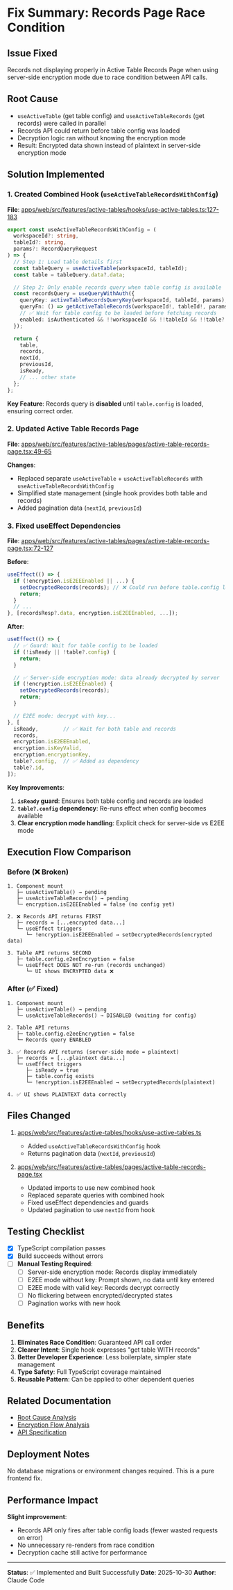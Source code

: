 # Fix Summary: Records Page Race Condition

## Issue Fixed
Records not displaying properly in Active Table Records Page when using server-side encryption mode due to race condition between API calls.

## Root Cause
- `useActiveTable` (get table config) and `useActiveTableRecords` (get records) were called in parallel
- Records API could return before table config was loaded
- Decryption logic ran without knowing the encryption mode
- Result: Encrypted data shown instead of plaintext in server-side encryption mode

## Solution Implemented

### 1. Created Combined Hook (`useActiveTableRecordsWithConfig`)

**File**: [apps/web/src/features/active-tables/hooks/use-active-tables.ts:127-183](apps/web/src/features/active-tables/hooks/use-active-tables.ts:127-183)

```typescript
export const useActiveTableRecordsWithConfig = (
  workspaceId?: string,
  tableId?: string,
  params?: RecordQueryRequest
) => {
  // Step 1: Load table details first
  const tableQuery = useActiveTable(workspaceId, tableId);
  const table = tableQuery.data?.data;

  // Step 2: Only enable records query when table config is available
  const recordsQuery = useQueryWithAuth({
    queryKey: activeTableRecordsQueryKey(workspaceId, tableId, params),
    queryFn: () => getActiveTableRecords(workspaceId!, tableId!, params),
    // ✅ Wait for table config to be loaded before fetching records
    enabled: isAuthenticated && !!workspaceId && !!tableId && !!table?.config,
  });

  return {
    table,
    records,
    nextId,
    previousId,
    isReady,
    // ... other state
  };
};
```

**Key Feature**: Records query is **disabled** until `table.config` is loaded, ensuring correct order.

### 2. Updated Active Table Records Page

**File**: [apps/web/src/features/active-tables/pages/active-table-records-page.tsx:49-65](apps/web/src/features/active-tables/pages/active-table-records-page.tsx:49-65)

**Changes**:
- Replaced separate `useActiveTable` + `useActiveTableRecords` with `useActiveTableRecordsWithConfig`
- Simplified state management (single hook provides both table and records)
- Added pagination data (`nextId`, `previousId`)

### 3. Fixed useEffect Dependencies

**File**: [apps/web/src/features/active-tables/pages/active-table-records-page.tsx:72-127](apps/web/src/features/active-tables/pages/active-table-records-page.tsx:72-127)

**Before**:
```typescript
useEffect(() => {
  if (!encryption.isE2EEEnabled || ...) {
    setDecryptedRecords(records); // ❌ Could run before table.config loads
    return;
  }
  // ...
}, [recordsResp?.data, encryption.isE2EEEnabled, ...]);
```

**After**:
```typescript
useEffect(() => {
  // ✅ Guard: Wait for table config to be loaded
  if (!isReady || !table?.config) {
    return;
  }

  // ✅ Server-side encryption mode: data already decrypted by server
  if (!encryption.isE2EEEnabled) {
    setDecryptedRecords(records);
    return;
  }

  // E2EE mode: decrypt with key...
}, [
  isReady,        // ✅ Wait for both table and records
  records,
  encryption.isE2EEEnabled,
  encryption.isKeyValid,
  encryption.encryptionKey,
  table?.config,  // ✅ Added as dependency
  table?.id,
]);
```

**Key Improvements**:
1. **`isReady` guard**: Ensures both table config and records are loaded
2. **`table?.config` dependency**: Re-runs effect when config becomes available
3. **Clear encryption mode handling**: Explicit check for server-side vs E2EE mode

## Execution Flow Comparison

### Before (❌ Broken)
```
1. Component mount
   ├─ useActiveTable() → pending
   ├─ useActiveTableRecords() → pending
   └─ encryption.isE2EEEnabled = false (no config yet)

2. ❌ Records API returns FIRST
   ├─ records = [...encrypted data...]
   └─ useEffect triggers
      └─ !encryption.isE2EEEnabled → setDecryptedRecords(encrypted data)

3. Table API returns SECOND
   ├─ table.config.e2eeEncryption = false
   └─ useEffect DOES NOT re-run (records unchanged)
      └─ UI shows ENCRYPTED data ❌
```

### After (✅ Fixed)
```
1. Component mount
   ├─ useActiveTable() → pending
   └─ useActiveTableRecords() → DISABLED (waiting for config)

2. Table API returns
   ├─ table.config.e2eeEncryption = false
   └─ Records query ENABLED

3. ✅ Records API returns (server-side mode = plaintext)
   ├─ records = [...plaintext data...]
   └─ useEffect triggers
      ├─ isReady = true
      ├─ table.config exists
      └─ !encryption.isE2EEEnabled → setDecryptedRecords(plaintext)

4. ✅ UI shows PLAINTEXT data correctly
```

## Files Changed

1. [apps/web/src/features/active-tables/hooks/use-active-tables.ts](apps/web/src/features/active-tables/hooks/use-active-tables.ts:127-183)
   - Added `useActiveTableRecordsWithConfig` hook
   - Returns pagination data (`nextId`, `previousId`)

2. [apps/web/src/features/active-tables/pages/active-table-records-page.tsx](apps/web/src/features/active-tables/pages/active-table-records-page.tsx:1)
   - Updated imports to use new combined hook
   - Replaced separate queries with combined hook
   - Fixed useEffect dependencies and guards
   - Updated pagination to use `nextId` from hook

## Testing Checklist

- [x] TypeScript compilation passes
- [x] Build succeeds without errors
- [ ] **Manual Testing Required**:
  - [ ] Server-side encryption mode: Records display immediately
  - [ ] E2EE mode without key: Prompt shown, no data until key entered
  - [ ] E2EE mode with valid key: Records decrypt correctly
  - [ ] No flickering between encrypted/decrypted states
  - [ ] Pagination works with new hook

## Benefits

1. **Eliminates Race Condition**: Guaranteed API call order
2. **Clearer Intent**: Single hook expresses "get table WITH records"
3. **Better Developer Experience**: Less boilerplate, simpler state management
4. **Type Safety**: Full TypeScript coverage maintained
5. **Reusable Pattern**: Can be applied to other dependent queries

## Related Documentation

- [Root Cause Analysis](docs/technical/issue-records-not-displaying.md:1)
- [Encryption Flow Analysis](docs/technical/analysis-encryption-flow.md:1)
- [API Specification](docs/swagger.yaml:735-843)

## Deployment Notes

No database migrations or environment changes required. This is a pure frontend fix.

## Performance Impact

**Slight improvement**:
- Records API only fires after table config loads (fewer wasted requests on error)
- No unnecessary re-renders from race condition
- Decryption cache still active for performance

---

**Status**: ✅ Implemented and Built Successfully
**Date**: 2025-10-30
**Author**: Claude Code
